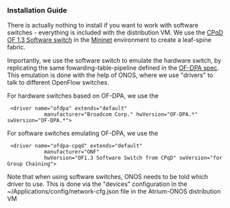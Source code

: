 ### Installation Guide

There is actually nothing to install if you want to work with software switches - everything is included with the distribution VM. We use the [CPqD OF 1.3 Software switch](https://github.com/CPqD/ofsoftswitch13) in the [Mininet](http://mininet.org/) environment to create a leaf-spine fabric.

Importantly, we use the software switch to emulate the hardware switch, by replicating the same fowarding-table-pipeline defined in the [OF-DPA spec](https://github.com/Broadcom-Switch/of-dpa/tree/master/OF-DPA-2.0). This emulation is done with the help of ONOS, where we use "drivers" to talk to different OpenFlow switches.

For hardware switches based on OF-DPA, we use the  

     <driver name="ofdpa" extends="default"
                manufacturer="Broadcom Corp." hwVersion="OF-DPA.*" swVersion="OF-DPA.*">

For software switches emulating OF-DPA, we use the

     <driver name="ofdpa-cpqd" extends="default"
                manufacturer="ONF"
                hwVersion="OF1.3 Software Switch from CPqD" swVersion="for Group Chaining">
        
Note that when using software switches, ONOS needs to be told which driver to use. This is done via the "devices" configuration in the ~/Applications/config/network-cfg.json file in the Atrium-ONOS distribution VM

